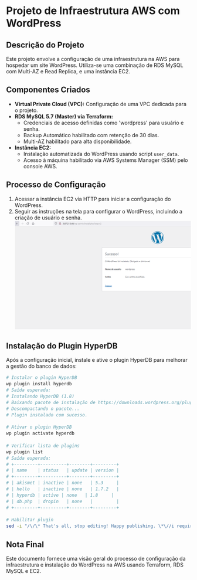 # Projeto de Infraestrutura AWS com WordPress

## Descrição do Projeto
Este projeto envolve a configuração de uma infraestrutura na AWS para hospedar um site WordPress. Utiliza-se uma combinação de RDS MySQL com Multi-AZ e Read Replica, e uma instância EC2.

## Componentes Criados
- **Virtual Private Cloud (VPC):** Configuração de uma VPC dedicada para o projeto.
- **RDS MySQL 5.7 (Master) via Terraform:**
    - Credenciais de acesso definidas como 'wordpress' para usuário e senha.
    - Backup Automático habilitado com retenção de 30 dias.
    - Multi-AZ habilitado para alta disponibilidade.
- **Instância EC2:**
    - Instalação automatizada do WordPress usando script `user_data`.
    - Acesso à máquina habilitado via AWS Systems Manager (SSM) pelo console AWS.

## Processo de Configuração
1. Acessar a instância EC2 via HTTP para iniciar a configuração do WordPress.
2. Seguir as instruções na tela para configurar o WordPress, incluindo a criação de usuário e senha.
![img.png](config_wordpress.png)
## Instalação do Plugin HyperDB
Após a configuração inicial, instale e ative o plugin HyperDB para melhorar a gestão do banco de dados:

```sh
# Instalar o plugin HyperDB
wp plugin install hyperdb
# Saída esperada:
# Instalando HyperDB (1.8)
# Baixando pacote de instalação de https://downloads.wordpress.org/plugin/hyperdb.1.9.zip...
# Descompactando o pacote...
# Plugin instalado com sucesso.

# Ativar o plugin HyperDB
wp plugin activate hyperdb

# Verificar lista de plugins
wp plugin list
# Saída esperada:
# +---------+----------+--------+---------+
# | name    | status   | update | version |
# +---------+----------+--------+---------+
# | akismet | inactive | none   | 5.3     |
# | hello   | inactive | none   | 1.7.2   |
# | hyperdb | active | none   | 1.8     |
# | db.php  | dropin   | none   |         |
# +---------+----------+--------+---------+

# Habilitar plugin
sed -i "/\/\* That's all, stop editing! Happy publishing. \*\//i require_once(ABSPATH . 'db-config.php');" /var/www/html/wp-config.php
```

## Nota Final
Este documento fornece uma visão geral do processo de configuração da infraestrutura e instalação do WordPress na AWS usando Terraform, RDS MySQL e EC2.